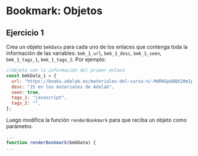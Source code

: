 # Bookmark: Objetos

## Ejercicio 1

Crea un objeto `bmkData` para cada uno de los enlaces que contenga toda la información de las variables: `bmk_1_url`, `bmk_1_desc`, `bmk_1_seen`, `bmk_1_tags_1`, `bmk_1_tags_2`. Por ejemplo:

```js
//objeto con la información del primer enlace
const bmkData_1 = {
  url: "https://books.adalab.es/materiales-del-curso-n/-MdR6Gp68BX20m1pi0z2/modulo-2-programando-la-web/javascript/2_1_intro_a_la_programacion",
  desc: "JS en los materiales de Adalab",
  seen: true,
  tags_1: "javascript",
  tags_2: "",
};
```

Luego modifica la función `renderBookmark` para que reciba un objeto como parámetro.

```js
...
function renderBookmark(bmkData) {
...
```
